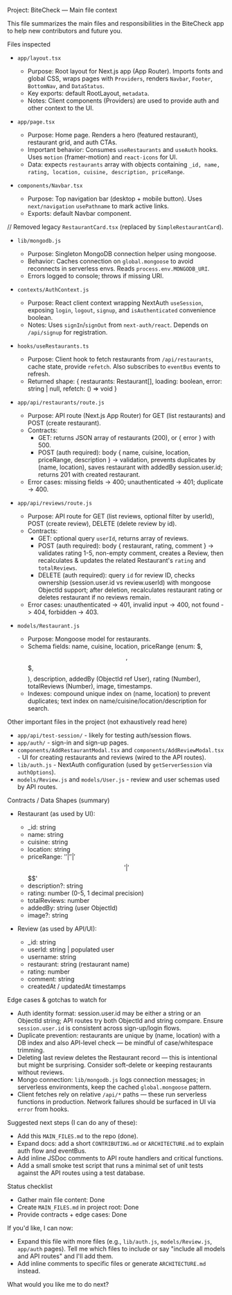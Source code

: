 Project: BiteCheck — Main file context

This file summarizes the main files and responsibilities in the BiteCheck app to help new contributors and future you.

Files inspected

- `app/layout.tsx`
  - Purpose: Root layout for Next.js app (App Router). Imports fonts and global CSS, wraps pages with `Providers`, renders `Navbar`, `Footer`, `BottomNav`, and `DataStatus`.
  - Key exports: default RootLayout, `metadata`.
  - Notes: Client components (Providers) are used to provide auth and other context to the UI.

- `app/page.tsx`
  - Purpose: Home page. Renders a hero (featured restaurant), restaurant grid, and auth CTAs.
  - Important behavior: Consumes `useRestaurants` and `useAuth` hooks. Uses `motion` (framer-motion) and `react-icons` for UI.
  - Data: expects `restaurants` array with objects containing `_id, name, rating, location, cuisine, description, priceRange`.

- `components/Navbar.tsx`
  - Purpose: Top navigation bar (desktop + mobile button). Uses `next/navigation` `usePathname` to mark active links.
  - Exports: default Navbar component.

// Removed legacy `RestaurantCard.tsx` (replaced by `SimpleRestaurantCard`).

- `lib/mongodb.js`
  - Purpose: Singleton MongoDB connection helper using mongoose.
  - Behavior: Caches connection on `global.mongoose` to avoid reconnects in serverless envs. Reads `process.env.MONGODB_URI`.
  - Errors logged to console; throws if missing URI.

- `contexts/AuthContext.js`
  - Purpose: React client context wrapping NextAuth `useSession`, exposing `login`, `logout`, `signup`, and `isAuthenticated` convenience boolean.
  - Notes: Uses `signIn`/`signOut` from `next-auth/react`. Depends on `/api/signup` for registration.

- `hooks/useRestaurants.ts`
  - Purpose: Client hook to fetch restaurants from `/api/restaurants`, cache state, provide `refetch`. Also subscribes to `eventBus` events to refresh.
  - Returned shape: { restaurants: Restaurant[], loading: boolean, error: string | null, refetch: () => void }

- `app/api/restaurants/route.js`
  - Purpose: API route (Next.js App Router) for GET (list restaurants) and POST (create restaurant).
  - Contracts:
    - GET: returns JSON array of restaurants (200), or { error } with 500.
    - POST (auth required): body { name, cuisine, location, priceRange, description } -> validation, prevents duplicates by (name, location), saves restaurant with addedBy session.user.id; returns 201 with created restaurant.
  - Error cases: missing fields -> 400; unauthenticated -> 401; duplicate -> 400.

- `app/api/reviews/route.js`
  - Purpose: API route for GET (list reviews, optional filter by userId), POST (create review), DELETE (delete review by id).
  - Contracts:
    - GET: optional query `userId`, returns array of reviews.
    - POST (auth required): body { restaurant, rating, comment } -> validates rating 1-5, non-empty comment, creates a Review, then recalculates & updates the related Restaurant's `rating` and `totalReviews`.
    - DELETE (auth required): query `id` for review ID, checks ownership (session.user.id vs review.userId) with mongoose ObjectId support; after deletion, recalculates restaurant rating or deletes restaurant if no reviews remain.
  - Error cases: unauthenticated -> 401, invalid input -> 400, not found -> 404, forbidden -> 403.

- `models/Restaurant.js`
  - Purpose: Mongoose model for restaurants.
  - Schema fields: name, cuisine, location, priceRange (enum: $, $$, $$$, $$$$), description, addedBy (ObjectId ref User), rating (Number), totalReviews (Number), image, timestamps.
  - Indexes: compound unique index on (name, location) to prevent duplicates; text index on name/cuisine/location/description for search.

Other important files in the project (not exhaustively read here)

- `app/api/test-session/` - likely for testing auth/session flows.
- `app/auth/` - sign-in and sign-up pages.
- `components/AddRestaurantModal.tsx` and `components/AddReviewModal.tsx` - UI for creating restaurants and reviews (wired to the API routes).
- `lib/auth.js` - NextAuth configuration (used by `getServerSession` via `authOptions`).
- `models/Review.js` and `models/User.js` - review and user schemas used by API routes.

Contracts / Data Shapes (summary)

- Restaurant (as used by UI):
  - _id: string
  - name: string
  - cuisine: string
  - location: string
  - priceRange: '$'|'$$'|'$$$'|'$$$$'
  - description?: string
  - rating: number (0-5, 1 decimal precision)
  - totalReviews: number
  - addedBy: string (user ObjectId)
  - image?: string

- Review (as used by API/UI):
  - _id: string
  - userId: string | populated user
  - username: string
  - restaurant: string (restaurant name)
  - rating: number
  - comment: string
  - createdAt / updatedAt timestamps

Edge cases & gotchas to watch for

- Auth identity format: session.user.id may be either a string or an ObjectId string; API routes try both ObjectId and string compare. Ensure `session.user.id` is consistent across sign-up/login flows.
- Duplicate prevention: restaurants are unique by (name, location) with a DB index and also API-level check — be mindful of case/whitespace trimming.
- Deleting last review deletes the Restaurant record — this is intentional but might be surprising. Consider soft-delete or keeping restaurants without reviews.
- Mongo connection: `lib/mongodb.js` logs connection messages; in serverless environments, keep the cached `global.mongoose` pattern.
- Client fetches rely on relative `/api/*` paths — these run serverless functions in production. Network failures should be surfaced in UI via `error` from hooks.

Suggested next steps (I can do any of these):

- Add this `MAIN_FILES.md` to the repo (done).
- Expand docs: add a short `CONTRIBUTING.md` or `ARCHITECTURE.md` to explain auth flow and eventBus.
- Add inline JSDoc comments to API route handlers and critical functions.
- Add a small smoke test script that runs a minimal set of unit tests against the API routes using a test database.

Status checklist

- Gather main file content: Done
- Create `MAIN_FILES.md` in project root: Done
- Provide contracts + edge cases: Done

If you'd like, I can now:

- Expand this file with more files (e.g., `lib/auth.js`, `models/Review.js`, `app/auth` pages). Tell me which files to include or say "include all models and API routes" and I'll add them.
- Add inline comments to specific files or generate `ARCHITECTURE.md` instead.

What would you like me to do next?
